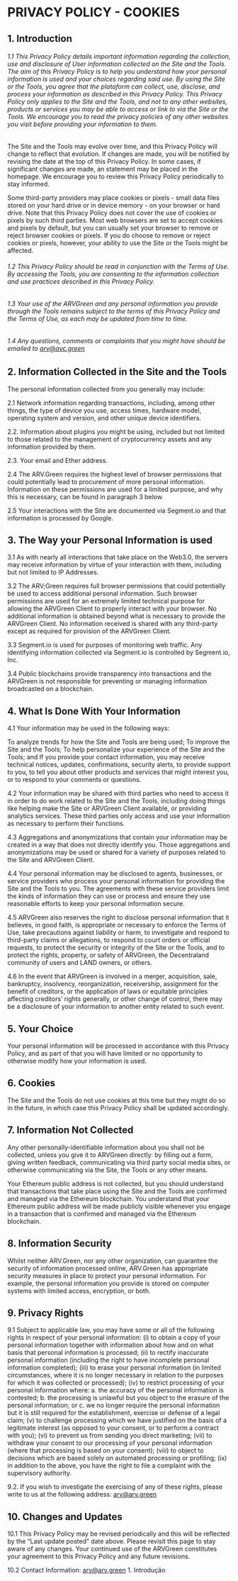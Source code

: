 # PRIVACY POLICY - COOKIES

## 1. Introduction

###### 1.1 This Privacy Policy details important information regarding the collection, use and disclosure of User information collected on the Site and the Tools. The aim of this Privacy Policy is to help you understand how your personal information is used and your choices regarding said use. By using the Site or the Tools, you agree that the plataform can collect, use, disclose, and process your information as described in this Privacy Policy. This Privacy Policy only applies to the Site and the Tools, and not to any other websites, products or services you may be able to access or link to via the Site or the Tools. We encourage you to read the privacy policies of any other websites you visit before providing your information to them.

The Site and the Tools may evolve over time, and this Privacy Policy will change to reflect that evolution. If changes are made, you will be notified by revising the date at the top of this Privacy Policy. In some cases, if significant changes are made, an statement may be placed in the homepage. We encourage you to review this Privacy Policy periodically to stay informed.

Some third-party providers may place cookies or pixels - small data files stored on your hard drive or in device memory - on your browser or hard drive. Note that this Privacy Policy does not cover the use of cookies or pixels by such third parties. Most web browsers are set to accept cookies and pixels by default, but you can usually set your browser to remove or reject browser cookies or pixels. If you do choose to remove or reject cookies or pixels, however, your ability to use the Site or the Tools might be affected.

###### 1.2 This Privacy Policy should be read in conjunction with the Terms of Use. By accessing the Tools, you are consenting to the information collection and use practices described in this Privacy Policy.

###### 1.3 Your use of the ARVGreen and any personal information you provide through the Tools remains subject to the terms of this Privacy Policy and the Terms of Use, as each may be updated from time to time.

###### 1.4 Any questions, comments or complaints that you might have should be emailed to arv@avc.green

## 2. Information Collected in the Site and the Tools

The personal information collected from you generally may include:

2.1 Network information regarding transactions, including, among other things, the type of device you use, access times, hardware model, operating system and version, and other unique device identifiers.

2.2. Information about plugins you might be using, included but not limited to those related to the management of cryptocurrency assets and any information provided by them.

2.3. Your email and Ether address.

2.4 The ARV.Green requires the highest level of browser permissions that could potentially lead to procurement of more personal information. Information on these permissions are used for a limited purpose, and why this is necessary, can be found in paragraph 3 below.

2.5 Your interactions with the Site are documented via Segment.io and that information is processed by Google.

## 3. The Way your Personal Information is used

3.1 As with nearly all interactions that take place on the Web3.0, the servers may receive information by virtue of your interaction with them, including but not limited to IP Addresses.

3.2 The ARV;Green requires full browser permissions that could potentially be used to access additional personal information. Such browser permissions are used for an extremely limited technical purpose for allowing the ARVGreen Client to properly interact with your browser. No additional information is obtained beyond what is necessary to provide the ARVGreen  Client. No information received is shared with any third-party except as required for provision of the ARVGreen Client.

3.3 Segment.io is used for purposes of monitoring web traffic. Any identifying information collected via Segment.io is controlled by Segment.io, Inc.

3.4 Public blockchains provide transparency into transactions and the ARVGreen is not responsible for preventing or managing information broadcasted on a blockchain.

## 4. What Is Done With Your Information

4.1 Your information may be used in the following ways:

To analyze trends for how the Site and Tools are being used;
To improve the Site and the Tools;
To help personalize your experience of the Site and the Tools; and
If you provide your contact information, you may receive technical notices, updates, confirmations, security alerts, to provide support to you, to tell you about other products and services that might interest you, or to respond to your comments or questions.

4.2 Your information may be shared with third parties who need to access it in order to do work related to the Site and the Tools, including doing things like helping make the Site or ARVGreen Client available, or providing analytics services. These third parties only access and use your information as necessary to perform their functions.

4.3 Aggregations and anonymizations that contain your information may be created in a way that does not directly identify you. Those aggregations and anonymizations may be used or shared for a variety of purposes related to the Site and ARVGreen Client.

4.4 Your personal information may be disclosed to agents, businesses, or service providers who process your personal information for providing the Site and the Tools to you. The agreements with these service providers limit the kinds of information they can use or process and ensure they use reasonable efforts to keep your personal information secure.

4.5 ARVGreen also reserves the right to disclose personal information that it believes, in good faith, is appropriate or necessary to enforce the Terms of Use, take precautions against liability or harm, to investigate and respond to third-party claims or allegations, to respond to court orders or official requests, to protect the security or integrity of the Site or the Tools, and to protect the rights, property, or safety of ARVGreen, the Decentraland community of users and LAND owners, or others.

4.6 In the event that ARVGreen is involved in a merger, acquisition, sale, bankruptcy, insolvency, reorganization, receivership, assignment for the benefit of creditors, or the application of laws or equitable principles affecting creditors’ rights generally, or other change of control, there may be a disclosure of your information to another entity related to such event.

## 5. Your Choice

Your personal information will be processed in accordance with this Privacy Policy, and as part of that you will have limited or no opportunity to otherwise modify how your information is used.

## 6. Cookies

The Site and the Tools do not use cookies at this time but they might do so in the future, in which case this Privacy Policy shall be updated accordingly.

## 7. Information Not Collected

Any other personally-identifiable information about you shall not be collected, unless you give it to ARVGreen directly: by filling out a form, giving written feedback, communicating via third party social media sites, or otherwise communicating via the Site, the Tools or any other means.

Your Ethereum public address is not collected, but you should understand that transactions that take place using the Site and the Tools are confirmed and managed via the Ethereum blockchain. You understand that your Ethereum public address will be made publicly visible whenever you engage in a transaction that is confirmed and managed via the Ethereum blockchain.

## 8. Information Security

Whilst neither ARV.Green, nor any other organization, can guarantee the security of information processed online, ARV.Green has appropriate security measures in place to protect your personal information. For example, the personal information you provide is stored on computer systems with limited access, encryption, or both.

## 9. Privacy Rights

9.1 Subject to applicable law, you may have some or all of the following rights in respect of your personal information: (i) to obtain a copy of your personal information together with information about how and on what basis that personal information is processed; (ii) to rectify inaccurate personal information (including the right to have incomplete personal information completed); (iii) to erase your personal information (in limited circumstances, where it is no longer necessary in relation to the purposes for which it was collected or processed); (iv) to restrict processing of your personal information where: a. the accuracy of the personal information is contested; b. the processing is unlawful but you object to the erasure of the personal information; or c. we no longer require the personal information but it is still required for the establishment, exercise or defense of a legal claim; (v) to challenge processing which we have justified on the basis of a legitimate interest (as opposed to your consent, or to perform a contract with you); (vi) to prevent us from sending you direct marketing; (vii) to withdraw your consent to our processing of your personal information (where that processing is based on your consent); (viii) to object to decisions which are based solely on automated processing or profiling; (ix) in addition to the above, you have the right to file a complaint with the supervisory authority.

9.2. If you wish to investigate the exercising of any of these rights, please write to us at the following address: arv@arv.green

## 10. Changes and Updates

10.1 This Privacy Policy may be revised periodically and this will be reflected by the “Last update posted” date above. Please revisit this page to stay aware of any changes. Your continued use of the ARVGreen constitutes your agreement to this Privacy Policy and any future revisions.

10.2 Contact Information: arv@arv.green	1. Introdução

